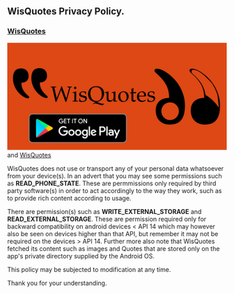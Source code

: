 ## WisQuotes Privacy Policy.
### [WisQuotes](https://play.google.com/store/apps/details?id=com.dahham.wislock)

![WisQuotes](wisquotes_playstore.png) and [WisQuotes](https://play.google.com/store/apps/details?id=com.dahham.wislock)


WisQuotes does not use or transport any of your personal data whatsoever from your device(s).
In an advert that you may see some permissions such as **READ_PHONE_STATE**. These are permmissions only
required by third party software(s) in order to act accordingly to the way they work, such as to provide
rich content according to usage.

There are permission(s) such as **WRITE_EXTERNAL_STORAGE** and **READ_EXTERNAL_STORAGE**. These are permission required
only for backward compatibility on android devices < API 14 which may however also be seen on devices higher than 
that API, but remember it may not be required on the devices > API 14. Further more also note that WisQuotes fetched its 
content such as images and Quotes that are stored only on the app's private directory supplied by the Android OS.


This policy may be subjected to modification at any time.


Thank you for your understanding.
